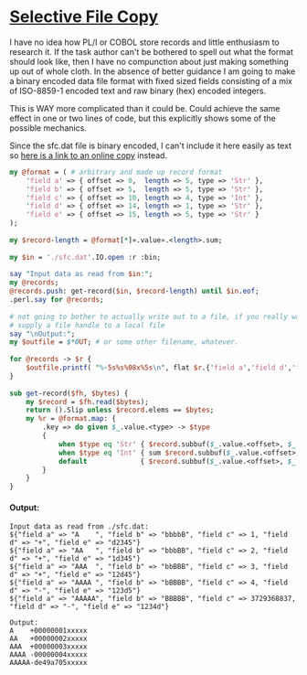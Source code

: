 [1]: https://rosettacode.org/wiki/Selective_File_Copy

# [Selective File Copy][1]

I have no idea how PL/I or COBOL store records and little enthusiasm to research it. If the task author can't be bothered to spell out what the format should look like, then I have no compunction about just making something up out of whole cloth. In the absence of better guidance I am going to make a binary encoded data file format with fixed sized fields consisting of a mix of ISO-8859-1 encoded text and raw binary (hex) encoded integers.



This is WAY more complicated than it could be. Could achieve the same effect in one or two lines of code, but this explicitly shows some of the possible mechanics.



Since the sfc.dat file is binary encoded, I can't include it here easily as text so [here is a link to an online copy](https://github.com/thundergnat/rc/blob/master/sfc.dat) instead.

```perl
my @format = ( # arbitrary and made up record format
    'field a' => { offset => 0,  length => 5, type => 'Str' },
    'field b' => { offset => 5,  length => 5, type => 'Str' },
    'field c' => { offset => 10, length => 4, type => 'Int' },
    'field d' => { offset => 14, length => 1, type => 'Str' },
    'field e' => { offset => 15, length => 5, type => 'Str' }
);
 
my $record-length = @format[*]».value».<length>.sum;
 
my $in = './sfc.dat'.IO.open :r :bin;
 
say "Input data as read from $in:";
my @records;
@records.push: get-record($in, $record-length) until $in.eof;
.perl.say for @records;
 
# not going to bother to actually write out to a file, if you really want to,
# supply a file handle to a local file
say "\nOutput:";
my $outfile = $*OUT; # or some other filename, whatever.
 
for @records -> $r {
    $outfile.printf( "%-5s%s%08x%5s\n", flat $r.{'field a','field d','field c'}, 'xxxxx' );
}
 
sub get-record($fh, $bytes) {
    my $record = $fh.read($bytes);
    return ().Slip unless $record.elems == $bytes;
    my %r = @format.map: {
        .key => do given $_.value.<type> -> $type
        {
            when $type eq 'Str' { $record.subbuf($_.value.<offset>, $_.value.<length>).decode }
            when $type eq 'Int' { sum $record.subbuf($_.value.<offset>, $_.value.<length>) Z+< (24,16,8,0) }
            default             { $record.subbuf($_.value.<offset>, $_.value.<length>) } # Buf
        }
    }
}
```

#### Output:
```
Input data as read from ./sfc.dat:
${"field a" => "A    ", "field b" => "bbbbB", "field c" => 1, "field d" => "+", "field e" => "d2345"}
${"field a" => "AA   ", "field b" => "bbbBB", "field c" => 2, "field d" => "+", "field e" => "1d345"}
${"field a" => "AAA  ", "field b" => "bbBBB", "field c" => 3, "field d" => "+", "field e" => "12d45"}
${"field a" => "AAAA ", "field b" => "bBBBB", "field c" => 4, "field d" => "-", "field e" => "123d5"}
${"field a" => "AAAAA", "field b" => "BBBBB", "field c" => 3729368837, "field d" => "-", "field e" => "1234d"}

Output:
A    +00000001xxxxx
AA   +00000002xxxxx
AAA  +00000003xxxxx
AAAA -00000004xxxxx
AAAAA-de49a705xxxxx
```